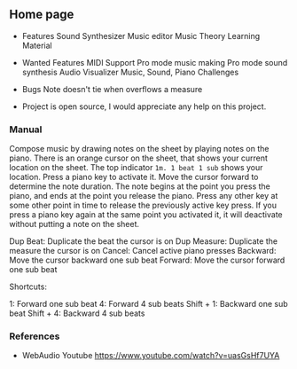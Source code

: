 ## Home page

- Features
  Sound Synthesizer
  Music editor
  Music Theory Learning Material
  
- Wanted Features
  MIDI Support
  Pro mode music making
  Pro mode sound synthesis
  Audio Visualizer
  Music, Sound, Piano Challenges

- Bugs
  Note doesn't tie when overflows a measure
  


- Project is open source, I would appreciate any help on this project.

### Manual

Compose music by drawing notes on the sheet by playing notes on the piano.
There is an orange cursor on the sheet, that shows your current location on the sheet. 
The top indicator `1m. 1 beat 1 sub` shows your location.
Press a piano key to activate it. Move the cursor forward to determine the note duration. 
The note begins at the point you press the piano, and ends at the point you release the piano.
Press any other key at some other point in time to release the previously active key press.
If you press a piano key again at the same point you activated it, it will deactivate without putting a note on the sheet.

Dup Beat: Duplicate the beat the cursor is on
Dup Measure: Duplicate the measure the cursor is on
Cancel: Cancel active piano presses
Backward: Move the cursor backward one sub beat
Forward: Move the cursor forward one sub beat

Shortcuts:

1: Forward one sub beat
4: Forward 4 sub beats
Shift + 1: Backward one sub beat
Shift + 4: Backward 4 sub beats

### References

- WebAudio Youtube https://www.youtube.com/watch?v=uasGsHf7UYA
